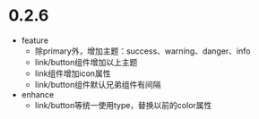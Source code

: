 # 0.2.6

* feature
    * 除primary外，增加主题：success、warning、danger、info
    * link/button组件增加以上主题
    * link组件增加icon属性
    * link/button组件默认兄弟组件有间隔
* enhance
    * link/button等统一使用type，替换以前的color属性